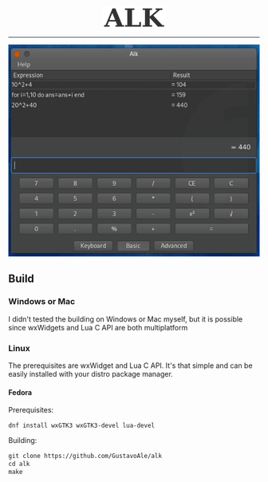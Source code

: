 
<div align="center">
<img src="assets/logotx128.png">
</div>

---

<div align="center">
<img src="assets/for-loop.gif">
</div>

## Build
### Windows or Mac
I didn't tested the building on Windows or Mac myself, but it is possible since wxWidgets and Lua C API are both multiplatform

### Linux
The prerequisites are wxWidget and Lua C API. It's that simple and 
can be easily installed with your distro package manager. 

#### Fedora

Prerequisites:
```
dnf install wxGTK3 wxGTK3-devel lua-devel
```

Building:
```
git clone https://github.com/GustavoAle/alk
cd alk
make
```

<!-- #### Ubuntu
Prerequisites:
```
apt install build-essential libwxgtk3.0-gtk3-dev lua-devel
```

Building:
```
git clone https://github.com/GustavoAle/alk
cd alk
make
``` -->